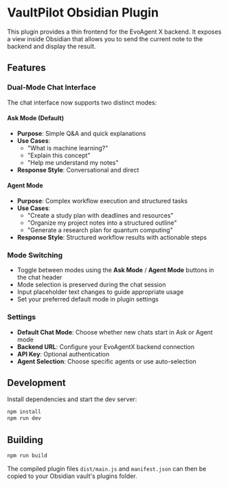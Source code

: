 # VaultPilot Obsidian Plugin

This plugin provides a thin frontend for the EvoAgent X backend. It exposes a view inside Obsidian that allows you to send the current note to the backend and display the result.

## Features

### Dual-Mode Chat Interface

The chat interface now supports two distinct modes:

#### Ask Mode (Default)
- **Purpose**: Simple Q&A and quick explanations
- **Use Cases**: 
  - "What is machine learning?"
  - "Explain this concept"
  - "Help me understand my notes"
- **Response Style**: Conversational and direct

#### Agent Mode
- **Purpose**: Complex workflow execution and structured tasks
- **Use Cases**:
  - "Create a study plan with deadlines and resources"
  - "Organize my project notes into a structured outline"
  - "Generate a research plan for quantum computing"
- **Response Style**: Structured workflow results with actionable steps

### Mode Switching
- Toggle between modes using the **Ask Mode** / **Agent Mode** buttons in the chat header
- Mode selection is preserved during the chat session
- Input placeholder text changes to guide appropriate usage
- Set your preferred default mode in plugin settings

### Settings
- **Default Chat Mode**: Choose whether new chats start in Ask or Agent mode
- **Backend URL**: Configure your EvoAgentX backend connection
- **API Key**: Optional authentication
- **Agent Selection**: Choose specific agents or use auto-selection

## Development

Install dependencies and start the dev server:

```bash
npm install
npm run dev
```

## Building

```bash
npm run build
```

The compiled plugin files `dist/main.js` and `manifest.json` can then be copied to your Obsidian vault's plugins folder.
